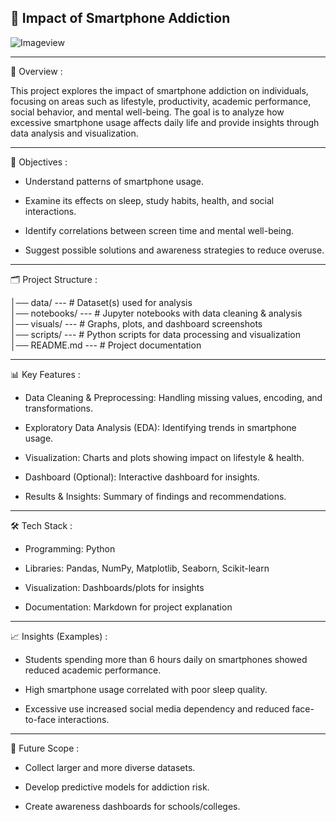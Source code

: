 📱 Impact of Smartphone Addiction
-----
![Imageview](https://static.vecteezy.com/system/resources/previews/005/246/645/non_2x/smartphone-phone-gadget-addiction-on-social-media-online-internet-illustration-free-vector.jpg)

---

📌 Overview :

  This project explores the impact of smartphone addiction on individuals, focusing on areas such as lifestyle, productivity, academic performance, social behavior, and mental well-being. The goal is to analyze how excessive smartphone usage affects daily life and provide insights through data analysis and visualization.

---

🎯 Objectives :

* Understand patterns of smartphone usage.

* Examine its effects on sleep, study habits, health, and social interactions.

* Identify correlations between screen time and mental well-being.

* Suggest possible solutions and awareness strategies to reduce overuse.

---

🗂 Project Structure :


│── data/            ---  # Dataset(s) used for analysis  
│── notebooks/       ---  # Jupyter notebooks with data cleaning & analysis  
│── visuals/         ---  # Graphs, plots, and dashboard screenshots  
│── scripts/         ---  # Python scripts for data processing and visualization  
│── README.md        ---  # Project documentation  

---

📊 Key Features :

* Data Cleaning & Preprocessing: Handling missing values, encoding, and transformations.

* Exploratory Data Analysis (EDA): Identifying trends in smartphone usage.

* Visualization: Charts and plots showing impact on lifestyle & health.

* Dashboard (Optional): Interactive dashboard for insights.

* Results & Insights: Summary of findings and recommendations.

---

🛠 Tech Stack :

* Programming: Python

* Libraries: Pandas, NumPy, Matplotlib, Seaborn, Scikit-learn

* Visualization: Dashboards/plots for insights

* Documentation: Markdown for project explanation

---

📈 Insights (Examples) :

* Students spending more than 6 hours daily on smartphones showed reduced academic performance.

* High smartphone usage correlated with poor sleep quality.

* Excessive use increased social media dependency and reduced face-to-face interactions.

---

📝 Future Scope :

* Collect larger and more diverse datasets.

* Develop predictive models for addiction risk.

* Create awareness dashboards for schools/colleges.
